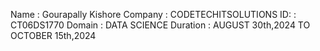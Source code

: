 Name : Gourapally Kishore
Company : CODETECHITSOLUTIONS
ID: : CT06DS1770
Domain : DATA SCIENCE
Duration : AUGUST 30th,2024 TO OCTOBER 15th,2024
